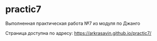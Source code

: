 # practic7

Выполненная практическая работа №7 из модуля по Джанго

Страница доступна по адресу: https://arkrasavin.github.io/practic7/
